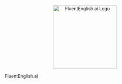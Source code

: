 <div align="center">
    <img src="https://i.imgur.com/5XKnhMT.png" alt="FluentEnglish.ai Logo" width="200" height="200">
</div>

FluentEnglish.ai
